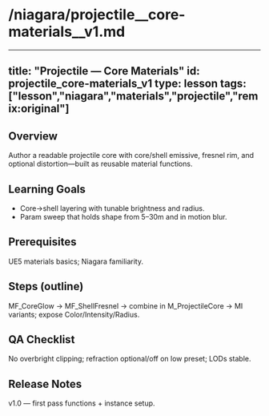 # /niagara/projectile__core-materials__v1.md
---
title: "Projectile — Core Materials"
id: projectile_core-materials_v1
type: lesson
tags: ["lesson","niagara","materials","projectile","remix:original"]
---
## Overview
Author a readable projectile core with core/shell emissive, fresnel rim, and optional distortion—built as reusable material functions.
## Learning Goals
- Core→shell layering with tunable brightness and radius.
- Param sweep that holds shape from 5–30m and in motion blur.
## Prerequisites
UE5 materials basics; Niagara familiarity.
## Steps (outline)
MF_CoreGlow → MF_ShellFresnel → combine in M_ProjectileCore → MI variants; expose Color/Intensity/Radius.
## QA Checklist
No overbright clipping; refraction optional/off on low preset; LODs stable.
## Release Notes
v1.0 — first pass functions + instance setup.
